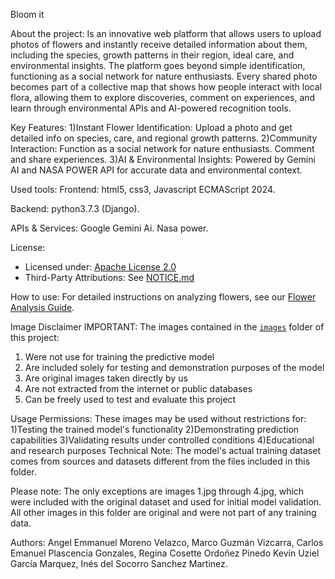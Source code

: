 Bloom it 

About the project:
Is an innovative web platform that allows users to upload photos of flowers and instantly receive detailed information about them, including the species, growth patterns in their region, ideal care, and environmental insights.
The platform goes beyond simple identification, functioning as a social network for nature enthusiasts. Every shared photo becomes part of a collective map that shows how people interact with local flora, allowing them to explore discoveries, comment on experiences, and learn through environmental APIs and AI-powered recognition tools.

Key Features:
1)Instant Flower Identification:
Upload a photo and get detailed info on species, care, and regional growth patterns.
2)Community Interaction:
Function as a social network for nature enthusiasts. Comment and share experiences.
3)AI & Environmental Insights:
Powered by Gemini AI and NASA POWER API for accurate data and environmental context.

Used tools:
Frontend: 
html5, css3, Javascript ECMAScript 2024.

Backend:
python3.7.3 (Django).

APIs & Services:
Google Gemini Ai.
Nasa power.

License:
- Licensed under: [Apache License 2.0](LICENSE)
- Third-Party Attributions: See [NOTICE.md](NOTICE.md)

How to use:
For detailed instructions on analyzing flowers, see our [Flower Analysis Guide](flower-guide.md).

Image Disclaimer
IMPORTANT: The images contained in the [`images`](./images) folder of this project:
1) Were not use for training the predictive model
2) Are included solely for testing and demonstration purposes of the model
3) Are original images taken directly by us
4) Are not extracted from the internet or public databases
5) Can be freely used to test and evaluate this project

Usage Permissions:
These images may be used without restrictions for:
1)Testing the trained model's functionality
2)Demonstrating prediction capabilities
3)Validating results under controlled conditions
4)Educational and research purposes   Technical Note:
The model's actual training dataset comes from sources and datasets different from the files included in this folder.

Please note: The only exceptions are images 1.jpg through 4.jpg, which were included with the original dataset and used for initial model validation. All other images in this folder are original and were not part of any training data.

Authors:
Angel Emmanuel Moreno Velazco, 
Marco Guzmán Vizcarra,
Carlos Emanuel Plascencia Gonzales,
Regina Cosette Ordoñez Pinedo
Kevín Uziel García Marquez,
Inés del Socorro Sanchez Martinez.
